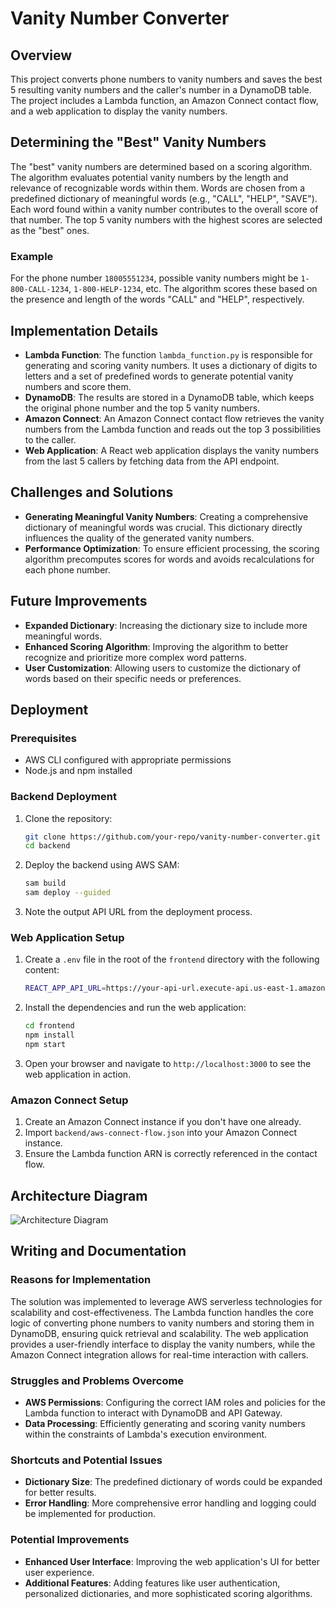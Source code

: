 # Vanity Number Converter

## Overview
This project converts phone numbers to vanity numbers and saves the best 5 resulting vanity numbers and the caller's number in a DynamoDB table. The project includes a Lambda function, an Amazon Connect contact flow, and a web application to display the vanity numbers.

## Determining the "Best" Vanity Numbers
The "best" vanity numbers are determined based on a scoring algorithm. The algorithm evaluates potential vanity numbers by the length and relevance of recognizable words within them. Words are chosen from a predefined dictionary of meaningful words (e.g., "CALL", "HELP", "SAVE"). Each word found within a vanity number contributes to the overall score of that number. The top 5 vanity numbers with the highest scores are selected as the "best" ones.

### Example
For the phone number `18005551234`, possible vanity numbers might be `1-800-CALL-1234`, `1-800-HELP-1234`, etc. The algorithm scores these based on the presence and length of the words "CALL" and "HELP", respectively.

## Implementation Details
- **Lambda Function**: The function `lambda_function.py` is responsible for generating and scoring vanity numbers. It uses a dictionary of digits to letters and a set of predefined words to generate potential vanity numbers and score them.
- **DynamoDB**: The results are stored in a DynamoDB table, which keeps the original phone number and the top 5 vanity numbers.
- **Amazon Connect**: An Amazon Connect contact flow retrieves the vanity numbers from the Lambda function and reads out the top 3 possibilities to the caller.
- **Web Application**: A React web application displays the vanity numbers from the last 5 callers by fetching data from the API endpoint.

## Challenges and Solutions
- **Generating Meaningful Vanity Numbers**: Creating a comprehensive dictionary of meaningful words was crucial. This dictionary directly influences the quality of the generated vanity numbers.
- **Performance Optimization**: To ensure efficient processing, the scoring algorithm precomputes scores for words and avoids recalculations for each phone number.

## Future Improvements
- **Expanded Dictionary**: Increasing the dictionary size to include more meaningful words.
- **Enhanced Scoring Algorithm**: Improving the algorithm to better recognize and prioritize more complex word patterns.
- **User Customization**: Allowing users to customize the dictionary of words based on their specific needs or preferences.

## Deployment

### Prerequisites
- AWS CLI configured with appropriate permissions
- Node.js and npm installed

### Backend Deployment
1. Clone the repository:
   ```bash
   git clone https://github.com/your-repo/vanity-number-converter.git
   cd backend
   ```

2. Deploy the backend using AWS SAM:
   ```bash
   sam build
   sam deploy --guided
   ```

3. Note the output API URL from the deployment process.

### Web Application Setup
1. Create a `.env` file in the root of the `frontend` directory with the following content:
   ```bash
   REACT_APP_API_URL=https://your-api-url.execute-api.us-east-1.amazonaws.com/Prod/vanitynumbers
   ```

2. Install the dependencies and run the web application:
   ```bash
   cd frontend
   npm install
   npm start
   ```

3. Open your browser and navigate to `http://localhost:3000` to see the web application in action.

### Amazon Connect Setup
1. Create an Amazon Connect instance if you don't have one already.
2. Import `backend/aws-connect-flow.json` into your Amazon Connect instance.
3. Ensure the Lambda function ARN is correctly referenced in the contact flow.

## Architecture Diagram
![Architecture Diagram](path/to/your/architecture-diagram.png)

## Writing and Documentation
### Reasons for Implementation
The solution was implemented to leverage AWS serverless technologies for scalability and cost-effectiveness. The Lambda function handles the core logic of converting phone numbers to vanity numbers and storing them in DynamoDB, ensuring quick retrieval and scalability. The web application provides a user-friendly interface to display the vanity numbers, while the Amazon Connect integration allows for real-time interaction with callers.

### Struggles and Problems Overcome
- **AWS Permissions**: Configuring the correct IAM roles and policies for the Lambda function to interact with DynamoDB and API Gateway.
- **Data Processing**: Efficiently generating and scoring vanity numbers within the constraints of Lambda's execution environment.

### Shortcuts and Potential Issues
- **Dictionary Size**: The predefined dictionary of words could be expanded for better results.
- **Error Handling**: More comprehensive error handling and logging could be implemented for production.

### Potential Improvements
- **Enhanced User Interface**: Improving the web application's UI for better user experience.
- **Additional Features**: Adding features like user authentication, personalized dictionaries, and more sophisticated scoring algorithms.
